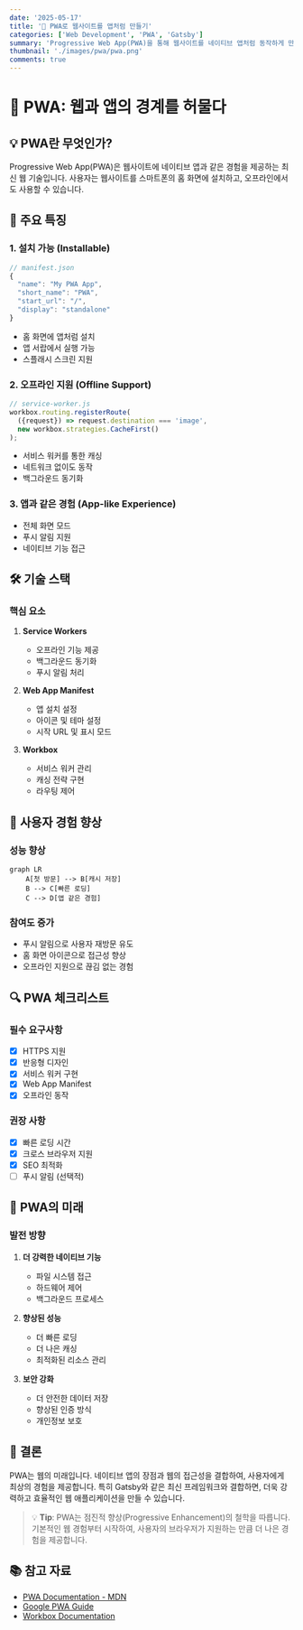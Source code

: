 ```yaml
---
date: '2025-05-17'
title: '🚀 PWA로 웹사이트를 앱처럼 만들기'
categories: ['Web Development', 'PWA', 'Gatsby']
summary: 'Progressive Web App(PWA)을 통해 웹사이트를 네이티브 앱처럼 동작하게 만드는 방법'
thumbnail: './images/pwa/pwa.png'
comments: true
---
```


# 🌟 PWA: 웹과 앱의 경계를 허물다

## 💡 PWA란 무엇인가?
Progressive Web App(PWA)은 웹사이트에 네이티브 앱과 같은 경험을 제공하는 최신 웹 기술입니다. 
사용자는 웹사이트를 스마트폰의 홈 화면에 설치하고, 오프라인에서도 사용할 수 있습니다.

## 🎯 주요 특징

### 1. 설치 가능 (Installable)
```javascript
// manifest.json
{
  "name": "My PWA App",
  "short_name": "PWA",
  "start_url": "/",
  "display": "standalone"
}
```
- 홈 화면에 앱처럼 설치
- 앱 서랍에서 실행 가능
- 스플래시 스크린 지원

### 2. 오프라인 지원 (Offline Support)
```javascript
// service-worker.js
workbox.routing.registerRoute(
  ({request}) => request.destination === 'image',
  new workbox.strategies.CacheFirst()
);
```
- 서비스 워커를 통한 캐싱
- 네트워크 없이도 동작
- 백그라운드 동기화

### 3. 앱과 같은 경험 (App-like Experience)
- 전체 화면 모드
- 푸시 알림 지원
- 네이티브 기능 접근

## 🛠 기술 스택

### 핵심 요소
1. **Service Workers**
   - 오프라인 기능 제공
   - 백그라운드 동기화
   - 푸시 알림 처리

2. **Web App Manifest**
   - 앱 설치 설정
   - 아이콘 및 테마 설정
   - 시작 URL 및 표시 모드

3. **Workbox**
   - 서비스 워커 관리
   - 캐싱 전략 구현
   - 라우팅 제어

## 📱 사용자 경험 향상

### 성능 향상
```mermaid
graph LR
    A[첫 방문] --> B[캐시 저장]
    B --> C[빠른 로딩]
    C --> D[앱 같은 경험]
```

### 참여도 증가
- 푸시 알림으로 사용자 재방문 유도
- 홈 화면 아이콘으로 접근성 향상
- 오프라인 지원으로 끊김 없는 경험

## 🔍 PWA 체크리스트

### 필수 요구사항
- [x] HTTPS 지원
- [x] 반응형 디자인
- [x] 서비스 워커 구현
- [x] Web App Manifest
- [x] 오프라인 동작

### 권장 사항
- [x] 빠른 로딩 시간
- [x] 크로스 브라우저 지원
- [x] SEO 최적화
- [ ] 푸시 알림 (선택적)

## 🌈 PWA의 미래

### 발전 방향
1. **더 강력한 네이티브 기능**
   - 파일 시스템 접근
   - 하드웨어 제어
   - 백그라운드 프로세스

2. **향상된 성능**
   - 더 빠른 로딩
   - 더 나은 캐싱
   - 최적화된 리소스 관리

3. **보안 강화**
   - 더 안전한 데이터 저장
   - 향상된 인증 방식
   - 개인정보 보호

## 💫 결론
PWA는 웹의 미래입니다. 네이티브 앱의 장점과 웹의 접근성을 결합하여, 
사용자에게 최상의 경험을 제공합니다. 특히 Gatsby와 같은 최신 프레임워크와 
결합하면, 더욱 강력하고 효율적인 웹 애플리케이션을 만들 수 있습니다.

> 💡 **Tip**: PWA는 점진적 향상(Progressive Enhancement)의 철학을 따릅니다. 
> 기본적인 웹 경험부터 시작하여, 사용자의 브라우저가 지원하는 만큼 
> 더 나은 경험을 제공합니다.

## 📚 참고 자료
- [PWA Documentation - MDN](https://developer.mozilla.org/en-US/docs/Web/Progressive_web_apps)
- [Google PWA Guide](https://web.dev/progressive-web-apps/)
- [Workbox Documentation](https://developers.google.com/web/tools/workbox) 